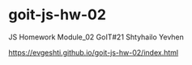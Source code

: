 # goit-js-hw-02
 JS Homework Module_02 GoIT#21 Shtyhailo Yevhen

https://evgeshti.github.io/goit-js-hw-02/index.html
